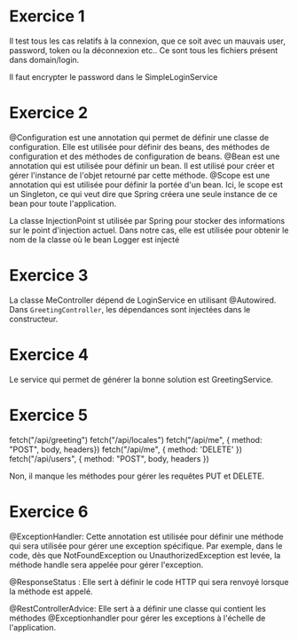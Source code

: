 # Exercice 1

Il test tous les cas relatifs à la connexion, que ce soit avec un mauvais user, password, token ou la déconnexion etc..
Ce sont tous les fichiers présent dans domain/login.

Il faut encrypter le password dans le SimpleLoginService

# Exercice 2

@Configuration est une annotation qui permet de définir une classe de configuration. Elle est utilisée pour définir des beans, des méthodes de configuration et des méthodes de configuration de beans.
@Bean est une annotation qui est utilisée pour définir un bean. Il est utilisé pour créer et gérer l'instance de l'objet retourné par cette méthode.
@Scope est une annotation qui est utilisée pour définir la portée d'un bean. Ici, le scope est un Singleton, ce qui veut dire que Spring créera une seule instance de ce bean pour toute l'application.

La classe InjectionPoint st utilisée par Spring pour stocker des informations sur le point d'injection actuel. Dans notre cas, elle est utilisée pour obtenir le nom de la classe où le bean Logger est injecté

# Exercice 3

La classe MeController dépend de LoginService en utilisant @Autowired. 
Dans `GreetingController`, les dépendances sont injectées dans le constructeur. 

# Exercice 4

Le service qui permet de générer la bonne solution est GreetingService.

# Exercice 5

fetch("/api/greeting")
fetch("/api/locales")
fetch("/api/me", { method: "POST", body, headers})
fetch("/api/me", { method: 'DELETE' })
fetch("/api/users", { method: "POST", body, headers })

Non, il manque les méthodes pour gérer les requêtes PUT et DELETE.

# Exercice 6

@ExceptionHandler: Cette annotation est utilisée pour définir une méthode qui sera utilisée pour gérer une exception spécifique.
Par exemple, dans le code, dès que NotFoundException ou UnauthorizedException est levée, la méthode handle sera appelée pour gérer l'exception.

@ResponseStatus : Elle sert à définir le code HTTP qui sera renvoyé lorsque la méthode est appelé.

@RestControllerAdvice: Elle sert à a définir une classe qui contient les méthodes @Exceptionhandler pour gérer les exceptions à l'échelle de l'application.
